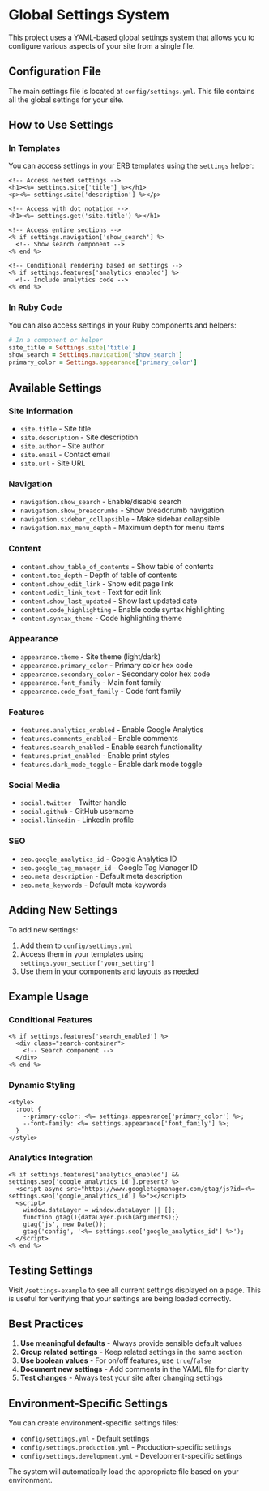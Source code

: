 # Global Settings System

This project uses a YAML-based global settings system that allows you to configure various aspects of your site from a single file.

## Configuration File

The main settings file is located at `config/settings.yml`. This file contains all the global settings for your site.

## How to Use Settings

### In Templates

You can access settings in your ERB templates using the `settings` helper:

```erb
<!-- Access nested settings -->
<h1><%= settings.site['title'] %></h1>
<p><%= settings.site['description'] %></p>

<!-- Access with dot notation -->
<h1><%= settings.get('site.title') %></h1>

<!-- Access entire sections -->
<% if settings.navigation['show_search'] %>
  <!-- Show search component -->
<% end %>

<!-- Conditional rendering based on settings -->
<% if settings.features['analytics_enabled'] %>
  <!-- Include analytics code -->
<% end %>
```

### In Ruby Code

You can also access settings in your Ruby components and helpers:

```ruby
# In a component or helper
site_title = Settings.site['title']
show_search = Settings.navigation['show_search']
primary_color = Settings.appearance['primary_color']
```

## Available Settings

### Site Information
- `site.title` - Site title
- `site.description` - Site description
- `site.author` - Site author
- `site.email` - Contact email
- `site.url` - Site URL

### Navigation
- `navigation.show_search` - Enable/disable search
- `navigation.show_breadcrumbs` - Show breadcrumb navigation
- `navigation.sidebar_collapsible` - Make sidebar collapsible
- `navigation.max_menu_depth` - Maximum depth for menu items

### Content
- `content.show_table_of_contents` - Show table of contents
- `content.toc_depth` - Depth of table of contents
- `content.show_edit_link` - Show edit page link
- `content.edit_link_text` - Text for edit link
- `content.show_last_updated` - Show last updated date
- `content.code_highlighting` - Enable code syntax highlighting
- `content.syntax_theme` - Code highlighting theme

### Appearance
- `appearance.theme` - Site theme (light/dark)
- `appearance.primary_color` - Primary color hex code
- `appearance.secondary_color` - Secondary color hex code
- `appearance.font_family` - Main font family
- `appearance.code_font_family` - Code font family

### Features
- `features.analytics_enabled` - Enable Google Analytics
- `features.comments_enabled` - Enable comments
- `features.search_enabled` - Enable search functionality
- `features.print_enabled` - Enable print styles
- `features.dark_mode_toggle` - Enable dark mode toggle

### Social Media
- `social.twitter` - Twitter handle
- `social.github` - GitHub username
- `social.linkedin` - LinkedIn profile

### SEO
- `seo.google_analytics_id` - Google Analytics ID
- `seo.google_tag_manager_id` - Google Tag Manager ID
- `seo.meta_description` - Default meta description
- `seo.meta_keywords` - Default meta keywords

## Adding New Settings

To add new settings:

1. Add them to `config/settings.yml`
2. Access them in your templates using `settings.your_section['your_setting']`
3. Use them in your components and layouts as needed

## Example Usage

### Conditional Features
```erb
<% if settings.features['search_enabled'] %>
  <div class="search-container">
    <!-- Search component -->
  </div>
<% end %>
```

### Dynamic Styling
```erb
<style>
  :root {
    --primary-color: <%= settings.appearance['primary_color'] %>;
    --font-family: <%= settings.appearance['font_family'] %>;
  }
</style>
```

### Analytics Integration
```erb
<% if settings.features['analytics_enabled'] && settings.seo['google_analytics_id'].present? %>
  <script async src="https://www.googletagmanager.com/gtag/js?id=<%= settings.seo['google_analytics_id'] %>"></script>
  <script>
    window.dataLayer = window.dataLayer || [];
    function gtag(){dataLayer.push(arguments);}
    gtag('js', new Date());
    gtag('config', '<%= settings.seo['google_analytics_id'] %>');
  </script>
<% end %>
```

## Testing Settings

Visit `/settings-example` to see all current settings displayed on a page. This is useful for verifying that your settings are being loaded correctly.

## Best Practices

1. **Use meaningful defaults** - Always provide sensible default values
2. **Group related settings** - Keep related settings in the same section
3. **Use boolean values** - For on/off features, use `true`/`false`
4. **Document new settings** - Add comments in the YAML file for clarity
5. **Test changes** - Always test your site after changing settings

## Environment-Specific Settings

You can create environment-specific settings files:
- `config/settings.yml` - Default settings
- `config/settings.production.yml` - Production-specific settings
- `config/settings.development.yml` - Development-specific settings

The system will automatically load the appropriate file based on your environment.
